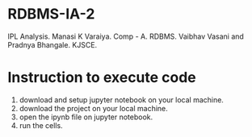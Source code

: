 # RDBMS-IA-2
IPL Analysis. 
Manasi K Varaiya.
Comp - A.
RDBMS.
Vaibhav Vasani and Pradnya Bhangale.
KJSCE.

# Instruction to execute code
1) download and setup jupyter notebook on your local machine.
2) download the project on your local machine.
3) open the ipynb file on jupyter notebook.
4) run the cells.

